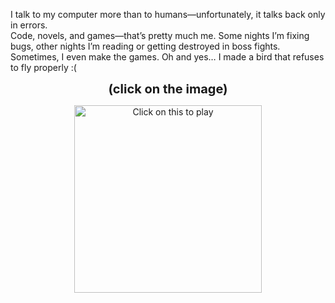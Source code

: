 I talk to my computer more than to humans—unfortunately, it talks back only in errors.  
Code, novels, and games—that’s pretty much me.
Some nights I’m fixing bugs, other nights I’m reading or getting destroyed in boss fights. Sometimes, I even make the games.
Oh and yes… I made a bird that refuses to fly properly :(

<p align="center">
  <b><span style="font-size:20px;">(click on the image)</span></b>
</p>

<p align="center">
<a href="https://abhisheknangre.github.io/flappy-birdy">
  <img src="assets/ezgif.com-video-to-gif-converter.gif" alt="Click on this to play" width="300"/>
</a>
</p>
